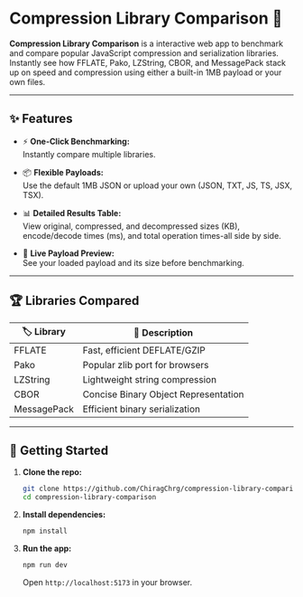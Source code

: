 # Compression Library Comparison 🚀

**Compression Library Comparison** is a interactive web app to benchmark and compare popular JavaScript compression and serialization libraries. Instantly see how FFLATE, Pako, LZString, CBOR, and MessagePack stack up on speed and compression using either a built-in 1MB payload or your own files.

---

## ✨ Features

- ⚡ **One-Click Benchmarking:**  
  Instantly compare multiple libraries.

- 📦 **Flexible Payloads:**  
  Use the default 1MB JSON or upload your own (JSON, TXT, JS, TS, JSX, TSX).

- 📊 **Detailed Results Table:**  
  View original, compressed, and decompressed sizes (KB), encode/decode times (ms), and total operation times-all side by side.

- 👀 **Live Payload Preview:**  
  See your loaded payload and its size before benchmarking.

---

## 🏆 Libraries Compared

| 🏷️ Library     | 🔎 Description                                |
|----------------|-----------------------------------------------|
| FFLATE         | Fast, efficient DEFLATE/GZIP                  |
| Pako           | Popular zlib port for browsers                |
| LZString       | Lightweight string compression                |
| CBOR           | Concise Binary Object Representation          |
| MessagePack    | Efficient binary serialization                |

---

## 🚀 Getting Started

1. **Clone the repo:**
   ```bash
   git clone https://github.com/ChiragChrg/compression-library-comparison.git
   cd compression-library-comparison
   ```

2. **Install dependencies:**
   ```bash
   npm install
   ```

3. **Run the app:**
   ```bash
   npm run dev
   ```
   Open `http://localhost:5173` in your browser.
